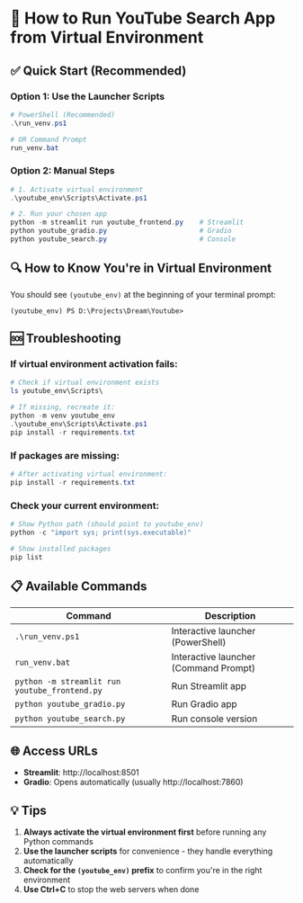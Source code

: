 # 🚀 How to Run YouTube Search App from Virtual Environment

## ✅ Quick Start (Recommended)

### Option 1: Use the Launcher Scripts
```powershell
# PowerShell (Recommended)
.\run_venv.ps1

# OR Command Prompt
run_venv.bat
```

### Option 2: Manual Steps
```powershell
# 1. Activate virtual environment
.\youtube_env\Scripts\Activate.ps1

# 2. Run your chosen app
python -m streamlit run youtube_frontend.py    # Streamlit
python youtube_gradio.py                       # Gradio  
python youtube_search.py                       # Console
```

## 🔍 How to Know You're in Virtual Environment

You should see `(youtube_env)` at the beginning of your terminal prompt:
```
(youtube_env) PS D:\Projects\Dream\Youtube>
```

## 🆘 Troubleshooting

### If virtual environment activation fails:
```powershell
# Check if virtual environment exists
ls youtube_env\Scripts\

# If missing, recreate it:
python -m venv youtube_env
.\youtube_env\Scripts\Activate.ps1
pip install -r requirements.txt
```

### If packages are missing:
```powershell
# After activating virtual environment:
pip install -r requirements.txt
```

### Check your current environment:
```powershell
# Show Python path (should point to youtube_env)
python -c "import sys; print(sys.executable)"

# Show installed packages
pip list
```

## 📋 Available Commands

| Command | Description |
|---------|-------------|
| `.\run_venv.ps1` | Interactive launcher (PowerShell) |
| `run_venv.bat` | Interactive launcher (Command Prompt) |
| `python -m streamlit run youtube_frontend.py` | Run Streamlit app |
| `python youtube_gradio.py` | Run Gradio app |
| `python youtube_search.py` | Run console version |

## 🌐 Access URLs

- **Streamlit**: http://localhost:8501
- **Gradio**: Opens automatically (usually http://localhost:7860)

## 💡 Tips

1. **Always activate the virtual environment first** before running any Python commands
2. **Use the launcher scripts** for convenience - they handle everything automatically
3. **Check for the `(youtube_env)` prefix** to confirm you're in the right environment
4. **Use Ctrl+C** to stop the web servers when done